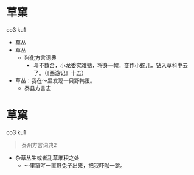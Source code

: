 # 草窠
co3 ku1
+ 草丛
+ 草丛
  * 兴化方言词典
    - 斗不数合，小龙委实难搪，将身一幌，变作小蛇儿，钻入草科中去了。（《西游记》十五）
+ 草丛：我在～里发现一只野鸭蛋。
  * 泰县方言志


# 草窠
co3 ku1
> 泰州方言词典2
- 杂草丛生或者乱草堆积之处
  - ～里窜吖一直野兔子出来，把我吓咖一跳。